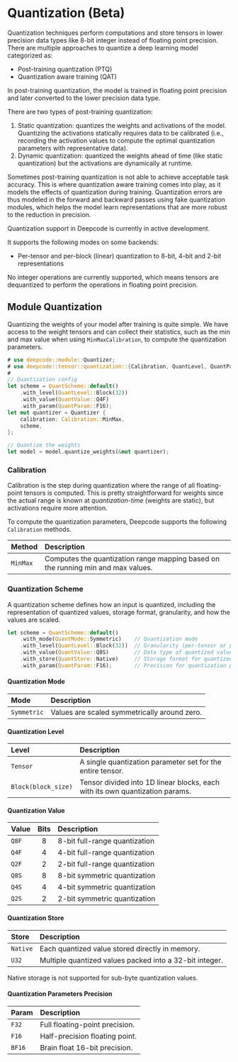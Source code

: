 # Quantization (Beta)

Quantization techniques perform computations and store tensors in lower precision data types like
8-bit integer instead of floating point precision. There are multiple approaches to quantize a deep
learning model categorized as:

- Post-training quantization (PTQ)
- Quantization aware training (QAT)

In post-training quantization, the model is trained in floating point precision and later converted
to the lower precision data type.

There are two types of post-training quantization:

1. Static quantization: quantizes the weights and activations of the model. Quantizing the
   activations statically requires data to be calibrated (i.e., recording the activation values to
   compute the optimal quantization parameters with representative data).
1. Dynamic quantization: quantized the weights ahead of time (like static quantization) but the
   activations are dynamically at runtime.

Sometimes post-training quantization is not able to achieve acceptable task accuracy. This is where
quantization aware training comes into play, as it models the effects of quantization during
training. Quantization errors are thus modeled in the forward and backward passes using fake
quantization modules, which helps the model learn representations that are more robust to the
reduction in precision.

<div class="warning">

Quantization support in Deepcode is currently in active development.

It supports the following modes on some backends:

- Per-tensor and per-block (linear) quantization to 8-bit, 4-bit and 2-bit representations

No integer operations are currently supported, which means tensors are dequantized to perform the
operations in floating point precision.

</div>

## Module Quantization

Quantizing the weights of your model after training is quite simple. We have access to the weight
tensors and can collect their statistics, such as the min and max value when using
`MinMaxCalibration`, to compute the quantization parameters.

```rust , ignore
# use deepcode::module::Quantizer;
# use deepcode::tensor::quantization::{Calibration, QuantLevel, QuantParam, QuantScheme, QuantValue};
#
// Quantization config
let scheme = QuantScheme::default()
    .with_level(QuantLevel::Block(32))
    .with_value(QuantValue::Q4F)
    .with_param(QuantParam::F16);
let mut quantizer = Quantizer {
    calibration: Calibration::MinMax,
    scheme,
};

// Quantize the weights
let model = model.quantize_weights(&mut quantizer);
```

### Calibration

Calibration is the step during quantization where the range of all floating-point tensors is
computed. This is pretty straightforward for weights since the actual range is known at
_quantization-time_ (weights are static), but activations require more attention.

To compute the quantization parameters, Deepcode supports the following `Calibration` methods.

| Method   | Description                                                                      |
| :------- | :------------------------------------------------------------------------------- |
| `MinMax` | Computes the quantization range mapping based on the running min and max values. |

### Quantization Scheme

A quantization scheme defines how an input is quantized, including the representation of quantized
values, storage format, granularity, and how the values are scaled.

```rust
let scheme = QuantScheme::default()
    .with_mode(QuantMode::Symmetric)    // Quantization mode
    .with_level(QuantLevel::Block(32))  // Granularity (per-tensor or per-block)
    .with_value(QuantValue::Q8S)        // Data type of quantized values, independent of how they're stored
    .with_store(QuantStore::Native)     // Storage format for quantized values
    .with_param(QuantParam::F16);       // Precision for quantization parameters
```

#### Quantization Mode

| Mode        | Description                                  |
| :---------- | :------------------------------------------- |
| `Symmetric` | Values are scaled symmetrically around zero. |

#### Quantization Level

| Level               | Description                                                                  |
| :------------------ | :--------------------------------------------------------------------------- |
| `Tensor`            | A single quantization parameter set for the entire tensor.                   |
| `Block(block_size)` | Tensor divided into 1D linear blocks, each with its own quantization params. |

#### Quantization Value

| Value | Bits | Description                   |
| :---- | :--: | :---------------------------- |
| `Q8F` |  8   | 8-bit full-range quantization |
| `Q4F` |  4   | 4-bit full-range quantization |
| `Q2F` |  2   | 2-bit full-range quantization |
| `Q8S` |  8   | 8-bit symmetric quantization  |
| `Q4S` |  4   | 4-bit symmetric quantization  |
| `Q2S` |  2   | 2-bit symmetric quantization  |

#### Quantization Store

| Store    | Description                                             |
| :------- | :------------------------------------------------------ |
| `Native` | Each quantized value stored directly in memory.         |
| `U32`    | Multiple quantized values packed into a 32-bit integer. |

Native storage is not supported for sub-byte quantization values.

#### Quantization Parameters Precision

| Param  | Description                    |
| :----- | :----------------------------- |
| `F32`  | Full floating-point precision. |
| `F16`  | Half-precision floating point. |
| `BF16` | Brain float 16-bit precision.  |
